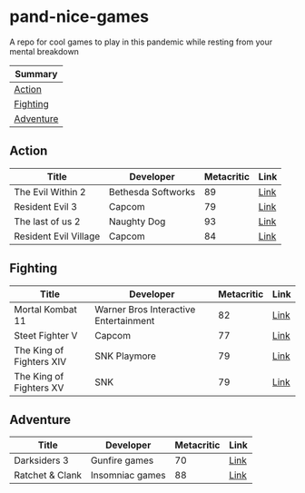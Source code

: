 # pand-nice-games
A repo for cool games to play in this pandemic while resting from your mental breakdown

|Summary|
|---|
|[Action](#action)|
|[Fighting](#fighting)|
|[Adventure](#adventure)

## Action
|Title|Developer|Metacritic|Link
|---|---|---|---|
|The Evil Within 2|Bethesda Softworks|89|[Link](https://store.playstation.com/pt-br/product/UP1003-CUSA06166_00-PRJGDN0000000000)|
|Resident Evil 3|Capcom|79|[Link](https://www.metacritic.com/game/playstation-4/resident-evil-3)|
|The last of us 2|Naughty Dog |93|[Link](https://www.metacritic.com/game/playstation-4/the-last-of-us-part-ii)|
|Resident Evil Village|Capcom|84|[Link](https://www.metacritic.com/game/playstation-5/resident-evil-village)|

## Fighting
|Title|Developer|Metacritic|Link|
|---|---|---|---|
|Mortal Kombat 11|Warner Bros Interactive Entertainment|82|[Link](https://www.mortalkombat.com/)|
|Steet Fighter V|Capcom|77|[Link](https://www.metacritic.com/game/playstation-4/street-fighter-v)|
|The King of Fighters XIV|SNK Playmore|79|[Link](https://www.metacritic.com/game/playstation-4/the-king-of-fighters-xiv)|
|The King of Fighters XV|SNK|79|[Link](https://www.metacritic.com/game/playstation-5/the-king-of-fighters-xv)|

## Adventure
|Title|Developer|Metacritic|Link|
|---|---|---|---|
|Darksiders 3|Gunfire games|70|[Link](https://www.metacritic.com/game/playstation-4/darksiders-iii)|
|Ratchet & Clank|Insomniac games|88|[Link](https://www.metacritic.com/game/playstation-5/ratchet-clank-rift-apart)|
